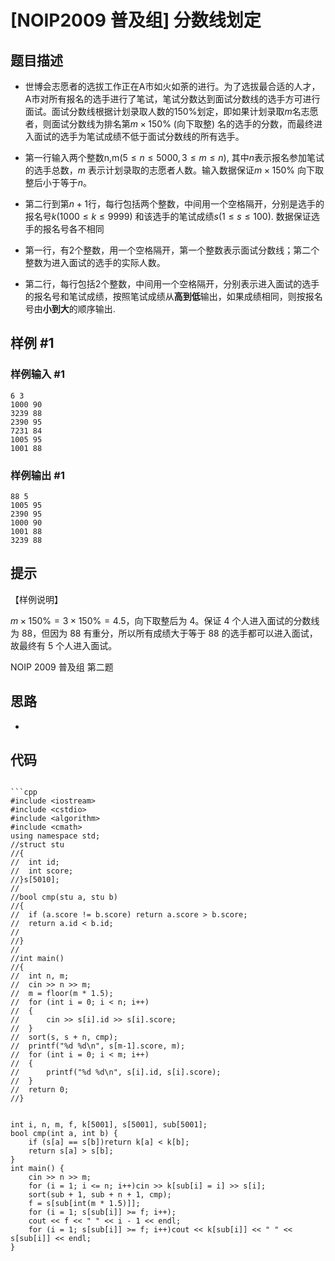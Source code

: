 # [NOIP2009 普及组] 分数线划定

## 题目描述

- 世博会志愿者的选拔工作正在A市如火如荼的进行。为了选拔最合适的人才，A市对所有报名的选手进行了笔试，笔试分数达到面试分数线的选手方可进行面试。面试分数线根据计划录取人数的$150\%$划定，即如果计划录取$m$名志愿者，则面试分数线为排名第$m\times 150\%$ (向下取整) 名的选手的分数，而最终进入面试的选手为笔试成绩不低于面试分数线的所有选手。

-  第一行输入两个整数n,m$(5 \leq n \le 5000,3\le m \le n)$,  其中$n$表示报名参加笔试的选手总数，$m$ 表示计划录取的志愿者人数。输入数据保证$m \times 150\%$ 向下取整后小于等于$n$。
- 第二行到第$n+1$行，每行包括两个整数，中间用一个空格隔开，分别是选手的报名号$k(1000 \le k \le 9999)$ 和该选手的笔试成绩$s(1 \le s \le 100)$. 数据保证选手的报名号各不相同

- 第一行，有2个整数，用一个空格隔开，第一个整数表示面试分数线；第二个整数为进入面试的选手的实际人数。
- 第二行，每行包括2个整数，中间用一个空格隔开，分别表示进入面试的选手的报名号和笔试成绩，按照笔试成绩从**高到低**输出，如果成绩相同，则按报名号由**小到大**的顺序输出.

## 样例 #1

### 样例输入 #1

```
6 3 
1000 90 
3239 88 
2390 95 
7231 84 
1005 95 
1001 88
```

### 样例输出 #1

```
88 5 
1005 95 
2390 95 
1000 90 
1001 88 
3239 88
```

## 提示

【样例说明】

$m \times 150\% = 3 \times150\% = 4.5$，向下取整后为 $4$。保证 $4$ 个人进入面试的分数线为 $88$，但因为 $88$ 有重分，所以所有成绩大于等于 $88$ 的选手都可以进入面试，故最终有 $5$ 个人进入面试。

NOIP 2009 普及组 第二题

## 思路
- 


## 代码

```

```cpp
#include <iostream>
#include <cstdio>
#include <algorithm>
#include <cmath>
using namespace std;
//struct stu
//{
//	int id;
//	int score;
//}s[5010];
//
//bool cmp(stu a, stu b)
//{
//	if (a.score != b.score) return a.score > b.score;
//	return a.id < b.id;
//
//}
//
//int main()
//{
//	int n, m;
//	cin >> n >> m;
//	m = floor(m * 1.5);
//	for (int i = 0; i < n; i++)
//	{
//		cin >> s[i].id >> s[i].score;
//	}
//	sort(s, s + n, cmp);
//	printf("%d %d\n", s[m-1].score, m);
//	for (int i = 0; i < m; i++)
//	{
//		printf("%d %d\n", s[i].id, s[i].score);
//	}
//	return 0;
//}


int i, n, m, f, k[5001], s[5001], sub[5001];
bool cmp(int a, int b) {
    if (s[a] == s[b])return k[a] < k[b];
    return s[a] > s[b];
}
int main() {
    cin >> n >> m;
    for (i = 1; i <= n; i++)cin >> k[sub[i] = i] >> s[i];
    sort(sub + 1, sub + n + 1, cmp);
    f = s[sub[int(m * 1.5)]];
    for (i = 1; s[sub[i]] >= f; i++);
    cout << f << " " << i - 1 << endl;
    for (i = 1; s[sub[i]] >= f; i++)cout << k[sub[i]] << " " << s[sub[i]] << endl; 
}
```

```
